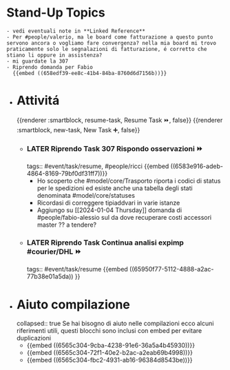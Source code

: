 # Stand-Up Topics
	- vedi eventuali note in **Linked Reference**
	- Per #people/valerio, ma le board come fatturazione a questo punto servono ancora o vogliamo fare convergenza? nella mia board mi trovo praticamente solo le segnalazioni di fatturazione, é corretto che stiano li oppure in assistenza?
	- mi guardate la 307
	- Riprendo domanda per Fabio
	  {{embed ((658edf39-ee8c-41b4-84ba-8760d6d7156b))}}
- # Attivitá
  {{renderer :smartblock, resume-task, Resume Task ⏩️, false}} {{renderer :smartblock, new-task, New Task ➕, false}}
	- ### LATER Riprendo Task 307 Rispondo osservazioni ⏩️
	  tags:: #event/task/resume, #people/ricci 
	  {{embed ((6583e916-adeb-4864-8169-79bf0df31ff7))}}
		- Ho scoperto che #model/core/Trasporto riporta i codici di status per le spedizioni ed esiste anche una tabella degli stati denominata #model/core/statuses
		- Ricordasi di correggere tipiaddvari in varie istanze
		- Aggiungo su [[2024-01-04 Thursday]] domanda di #people/fabio-alessio sul da dove recuperare costi accessori master ?? a tendere?
	- ### LATER Riprendo Task Continua analisi expimp #courier/DHL ⏩️
	  tags:: #event/task/resume
	  {{embed ((65950f77-5112-4888-a2ac-77b38e01a5da)) }}
- # Aiuto compilazione
  collapsed:: true
  Se hai bisogno di aiuto nelle compilazioni ecco alcuni riferimenti utili, questi blocchi sono inclusi con embed per evitare duplicazioni
	- {{embed ((6565c304-9cba-4238-91e6-36a5a4b45930))}}
	- {{embed ((6565c304-72f1-40e2-b2ac-a2eab69b4998))}}
	- {{embed ((6565c304-fbc2-4931-ab16-96384d8543be))}}